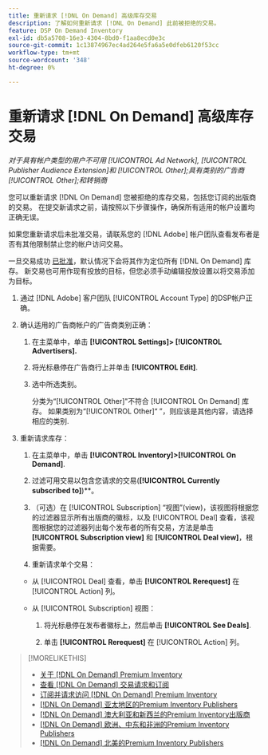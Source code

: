 ```yaml
---
title: 重新请求 [!DNL On Demand] 高级库存交易
description: 了解如何重新请求 [!DNL On Demand] 此前被拒绝的交易。
feature: DSP On Demand Inventory
exl-id: db5a5708-16e3-4304-8bd0-f1aa8ecd0e3c
source-git-commit: 1c13874967ec4ad264e5fa6a5e0dfeb6120f53cc
workflow-type: tm+mt
source-wordcount: '348'
ht-degree: 0%

---
```


# 重新请求 [!DNL On Demand] 高级库存交易

*对于具有帐户类型的用户不可用 [!UICONTROL Ad Network], [!UICONTROL Publisher Audience Extension]和 [!UICONTROL Other];具有类别的广告商 [!UICONTROL Other];和转销商*

您可以重新请求 [!DNL On Demand] 您被拒绝的库存交易，包括您订阅的出版商的交易。 在提交新请求之前，请按照以下步骤操作，确保所有适用的帐户设置均正确无误。

如果您重新请求后未批准交易，请联系您的 [!DNL Adobe] 帐户团队查看发布者是否有其他限制禁止您的帐户访问交易。

一旦交易成功 [已批准](/help/dsp/inventory/on-demand-inventory-view-status.md)，默认情况下会将其作为定位所有 [!DNL On Demand] 库存。 新交易也可用作现有投放的目标，但您必须手动编辑投放设置以将交易添加为目标。

1. 通过 [!DNL Adobe] 客户团队 [!UICONTROL Account Type] 的DSP帐户正确。

1. 确认适用的广告商帐户的广告商类别正确：

   1. 在主菜单中，单击 **[!UICONTROL Settings]> [!UICONTROL Advertisers].**

   1. 将光标悬停在广告商行上并单击 **[!UICONTROL Edit]**.

   1. 选中所选类别。

      分类为“[!UICONTROL Other]&quot;不符合 [!UICONTROL On Demand] 库存。 如果类别为“[!UICONTROL Other]“ ”，则应该是其他内容，请选择相应的类别<!-- [category](/help/dsp/admin/advertiser-settings.md) -->.

1. 重新请求库存：

   1. 在主菜单中，单击 **[!UICONTROL Inventory]>[!UICONTROL On Demand]**.

   1. 过滤可用交易以包含您请求的交易(**[!UICONTROL Currently subscribed to]**)**。

   1. （可选）在 [!UICONTROL Subscription] “视图”(view)，该视图将根据您的过滤器显示所有出版商的徽标，以及 [!UICONTROL Deal] 查看，该视图根据您的过滤器列出每个发布者的所有交易，方法是单击 **[!UICONTROL Subscription view]** 和 **[!UICONTROL Deal view]**，根据需要。

   1. 重新请求单个交易：
   * 从 [!UICONTROL Deal] 查看，单击 **[!UICONTROL Rerequest]** 在 [!UICONTROL Action] 列。

   * 从 [!UICONTROL Subscription] 视图：

      1. 将光标悬停在发布者徽标上，然后单击 **[!UICONTROL See Deals]**.

      1. 单击 **[!UICONTROL Rerequest]** 在 [!UICONTROL Action] 列。


>[!MORELIKETHIS]
>
>* [关于 [!DNL On Demand] Premium Inventory](on-demand-inventory-about.md)
>* [查看 [!DNL On Demand] 交易请求和订阅](on-demand-inventory-view-status.md)
>* [订阅并请求访问 [!DNL On Demand] Premium Inventory](on-demand-inventory-subscribe.md)
>* [[!DNL On Demand] 亚太地区的Premium Inventory Publishers](on-demand-inventory-publishers-apac.md)
>* [[!DNL On Demand] 澳大利亚和新西兰的Premium Inventory出版商](on-demand-inventory-publishers-anz.md)
>* [[!DNL On Demand] 欧洲、中东和非洲的Premium Inventory Publishers](on-demand-inventory-publishers-emea.md)
>* [[!DNL On Demand] 北美的Premium Inventory Publishers](on-demand-inventory-publishers-na.md)

